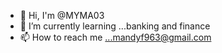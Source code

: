 - 👋 Hi, I'm @MYMA03
- 🌱 I’m currently learning ...banking and finance 
- 📫 How to reach me ...mandyf963@gmail.com

<!---
MYMA03/MYMA03 is a ✨ special ✨ repository because its `README.md` (this file) appears on your GitHub profile.
You can click the Preview link to take a look at your changes.
--->
